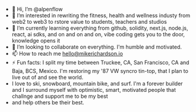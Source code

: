 - 👋 Hi, I’m @alpenflow
- 👀 I’m interested in rewriting the fitness, health and wellness industy from web2 to web3 to rstore value to students, teachers and studios
- 🌱 I’m currently learning everything from github, solidity, next.js, node.js, react, ai sdks, and on and on and on, vibe coding gets you to the door, knowledge opens it
- 💞️ I’m looking to collaborate on everything. I'm humble and motivated.
- 📫 How to reach me hello@mikerichardson.io
- ⚡ Fun facts: I split my time between Truckee, CA, San Francisco, CA and Baja, BCS, Mexico. I'm restoring my '87 VW syncro tin-top, that I plan to live out of and see the world.
- I love to ski, snowboard, mountain bike, and surf. I'm a forever builder and I surround myself with optimistic, smart, motivated people that challnge and support me to be my best
- and help others be their best.

<!---
alpenflow/alpenflow is a ✨ special ✨ repository because its `README.md` (this file) appears on your GitHub profile.
You can click the Preview link to take a look at your changes.
--->
